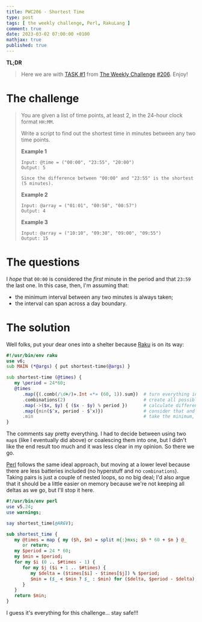```yaml
---
title: PWC206 - Shortest Time
type: post
tags: [ the weekly challenge, Perl, RakuLang ]
comment: true
date: 2023-03-02 07:00:00 +0100
mathjax: true
published: true
---
```


**TL;DR**

> Here we are with [TASK #1][] from [The Weekly Challenge][]
> [#206][]. Enjoy!

# The challenge

> You are given a list of time points, at least 2, in the 24-hour clock
> format `HH:MM`.
>
> Write a script to find out the shortest time in minutes between any
> two time points.
>
> **Example 1**
>
>     Input: @time = ("00:00", "23:55", "20:00")
>     Output: 5
>
>     Since the difference between "00:00" and "23:55" is the shortest (5 minutes).
>
> **Example 2**
>
>     Input: @array = ("01:01", "00:50", "00:57")
>     Output: 4
>
> **Example 3**
>
>     Input: @array = ("10:10", "09:30", "09:00", "09:55")
>     Output: 15

# The questions

I *hope* that `00:00` is considered the *first* minute in the period and
that `23:59` the last one. In this case, then, I'm assuming that:

- the minimum interval between any two minutes is always taken;
- the interval can span across a day boundary.

# The solution

Well folks, put your dear ones into a shelter because [Raku][] is on its
way:

```raku
#!/usr/bin/env raku
use v6;
sub MAIN (*@args) { put shortest-time(@args) }

sub shortest-time (@times) {
   my \period = 24*60;
   @times
      .map({(.comb(/\d+/)».Int «*» (60, 1)).sum})  # turn everything into minutes
      .combinations(2)                             # create all possible pairs
      .map(->($x, $y) { ($x - $y) % period })      # calculate difference, modulo "period"
      .map({min($^x, period - $^x)})               # consider that and its reciprocal
      .min                                         # take the minimum, as requested
}
```

The comments say pretty everything. I had to decide between using two
`map`s (like I eventually did above) or coalescing them into one, but I
didn't like the end result too much and it was less clear in my opinion.
So there we go.

[Perl][] follows the same ideal approach, but moving at a lower level
because there are less batteries included (no hyperstuff and no
`combinations`). Taking pairs is just a couple of nested loops, so no
big deal; I'd also argue that it should be a little easier on memory
because we're not keeping all deltas as we go, but I'll stop it here.

```perl
#!/usr/bin/env perl
use v5.24;
use warnings;

say shortest_time(@ARGV);

sub shortest_time {
   my @times = map { my ($h, $m) = split m{:}mxs; $h * 60 + $m } @_
      or return;
   my $period = 24 * 60;
   my $min = $period;
   for my $i (0 .. $#times - 1) {
      for my $j ($i + 1 .. $#times) {
         my $delta = ($times[$i] - $times[$j]) % $period;
         $min = ($_ < $min ? $_ : $min) for ($delta, $period - $delta);
      }
   }
   return $min;
}
```

I guess it's everything for this challenge... stay safe!!!


[The Weekly Challenge]: https://theweeklychallenge.org/
[#206]: https://theweeklychallenge.org/blog/perl-weekly-challenge-206/
[TASK #1]: https://theweeklychallenge.org/blog/perl-weekly-challenge-206/#TASK1
[Perl]: https://www.perl.org/
[Raku]: https://raku.org/
[manwar]: http://www.manwar.org/
